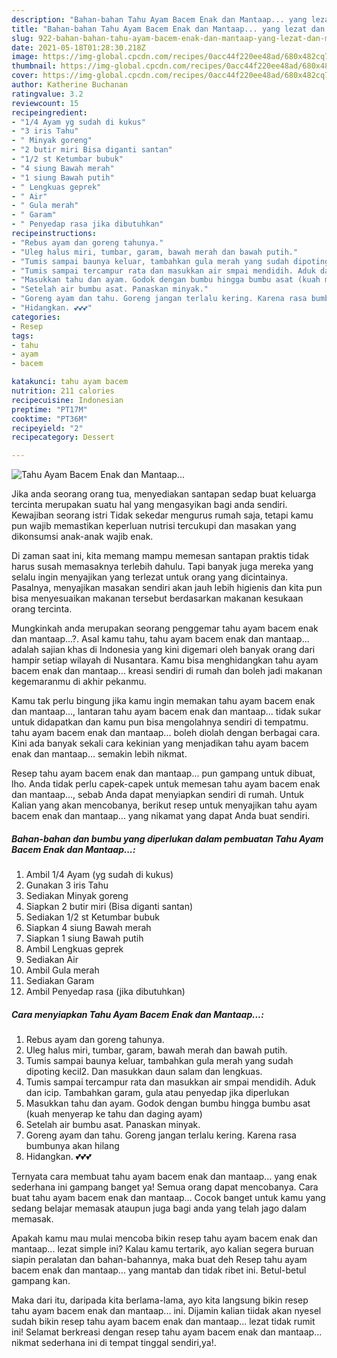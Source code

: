 ```yaml
---
description: "Bahan-bahan Tahu Ayam Bacem Enak dan Mantaap... yang lezat dan Mudah Dibuat"
title: "Bahan-bahan Tahu Ayam Bacem Enak dan Mantaap... yang lezat dan Mudah Dibuat"
slug: 922-bahan-bahan-tahu-ayam-bacem-enak-dan-mantaap-yang-lezat-dan-mudah-dibuat
date: 2021-05-18T01:28:30.218Z
image: https://img-global.cpcdn.com/recipes/0acc44f220ee48ad/680x482cq70/tahu-ayam-bacem-enak-dan-mantaap-foto-resep-utama.jpg
thumbnail: https://img-global.cpcdn.com/recipes/0acc44f220ee48ad/680x482cq70/tahu-ayam-bacem-enak-dan-mantaap-foto-resep-utama.jpg
cover: https://img-global.cpcdn.com/recipes/0acc44f220ee48ad/680x482cq70/tahu-ayam-bacem-enak-dan-mantaap-foto-resep-utama.jpg
author: Katherine Buchanan
ratingvalue: 3.2
reviewcount: 15
recipeingredient:
- "1/4 Ayam yg sudah di kukus"
- "3 iris Tahu"
- " Minyak goreng"
- "2 butir miri Bisa diganti santan"
- "1/2 st Ketumbar bubuk"
- "4 siung Bawah merah"
- "1 siung Bawah putih"
- " Lengkuas geprek"
- " Air"
- " Gula merah"
- " Garam"
- " Penyedap rasa jika dibutuhkan"
recipeinstructions:
- "Rebus ayam dan goreng tahunya."
- "Uleg halus miri, tumbar, garam, bawah merah dan bawah putih."
- "Tumis sampai baunya keluar, tambahkan gula merah yang sudah dipoting kecil2. Dan masukkan daun salam dan lengkuas."
- "Tumis sampai tercampur rata dan masukkan air smpai mendidih. Aduk dan icip. Tambahkan garam, gula atau penyedap jika diperlukan"
- "Masukkan tahu dan ayam. Godok dengan bumbu hingga bumbu asat (kuah menyerap ke tahu dan daging ayam)"
- "Setelah air bumbu asat. Panaskan minyak."
- "Goreng ayam dan tahu. Goreng jangan terlalu kering. Karena rasa bumbunya akan hilang"
- "Hidangkan. 💕💕💕"
categories:
- Resep
tags:
- tahu
- ayam
- bacem

katakunci: tahu ayam bacem 
nutrition: 211 calories
recipecuisine: Indonesian
preptime: "PT17M"
cooktime: "PT36M"
recipeyield: "2"
recipecategory: Dessert

---
```



![Tahu Ayam Bacem Enak dan Mantaap...](https://img-global.cpcdn.com/recipes/0acc44f220ee48ad/680x482cq70/tahu-ayam-bacem-enak-dan-mantaap-foto-resep-utama.jpg)

Jika anda seorang orang tua, menyediakan santapan sedap buat keluarga tercinta merupakan suatu hal yang mengasyikan bagi anda sendiri. Kewajiban seorang istri Tidak sekedar mengurus rumah saja, tetapi kamu pun wajib memastikan keperluan nutrisi tercukupi dan masakan yang dikonsumsi anak-anak wajib enak.

Di zaman  saat ini, kita memang mampu memesan santapan praktis tidak harus susah memasaknya terlebih dahulu. Tapi banyak juga mereka yang selalu ingin menyajikan yang terlezat untuk orang yang dicintainya. Pasalnya, menyajikan masakan sendiri akan jauh lebih higienis dan kita pun bisa menyesuaikan makanan tersebut berdasarkan makanan kesukaan orang tercinta. 



Mungkinkah anda merupakan seorang penggemar tahu ayam bacem enak dan mantaap...?. Asal kamu tahu, tahu ayam bacem enak dan mantaap... adalah sajian khas di Indonesia yang kini digemari oleh banyak orang dari hampir setiap wilayah di Nusantara. Kamu bisa menghidangkan tahu ayam bacem enak dan mantaap... kreasi sendiri di rumah dan boleh jadi makanan kegemaranmu di akhir pekanmu.

Kamu tak perlu bingung jika kamu ingin memakan tahu ayam bacem enak dan mantaap..., lantaran tahu ayam bacem enak dan mantaap... tidak sukar untuk didapatkan dan kamu pun bisa mengolahnya sendiri di tempatmu. tahu ayam bacem enak dan mantaap... boleh diolah dengan berbagai cara. Kini ada banyak sekali cara kekinian yang menjadikan tahu ayam bacem enak dan mantaap... semakin lebih nikmat.

Resep tahu ayam bacem enak dan mantaap... pun gampang untuk dibuat, lho. Anda tidak perlu capek-capek untuk memesan tahu ayam bacem enak dan mantaap..., sebab Anda dapat menyiapkan sendiri di rumah. Untuk Kalian yang akan mencobanya, berikut resep untuk menyajikan tahu ayam bacem enak dan mantaap... yang nikamat yang dapat Anda buat sendiri.

<!--inarticleads1-->

##### Bahan-bahan dan bumbu yang diperlukan dalam pembuatan Tahu Ayam Bacem Enak dan Mantaap...:

1. Ambil 1/4 Ayam (yg sudah di kukus)
1. Gunakan 3 iris Tahu
1. Sediakan  Minyak goreng
1. Siapkan 2 butir miri (Bisa diganti santan)
1. Sediakan 1/2 st Ketumbar bubuk
1. Siapkan 4 siung Bawah merah
1. Siapkan 1 siung Bawah putih
1. Ambil  Lengkuas geprek
1. Sediakan  Air
1. Ambil  Gula merah
1. Sediakan  Garam
1. Ambil  Penyedap rasa (jika dibutuhkan)




<!--inarticleads2-->

##### Cara menyiapkan Tahu Ayam Bacem Enak dan Mantaap...:

1. Rebus ayam dan goreng tahunya.
1. Uleg halus miri, tumbar, garam, bawah merah dan bawah putih.
1. Tumis sampai baunya keluar, tambahkan gula merah yang sudah dipoting kecil2. Dan masukkan daun salam dan lengkuas.
1. Tumis sampai tercampur rata dan masukkan air smpai mendidih. Aduk dan icip. Tambahkan garam, gula atau penyedap jika diperlukan
1. Masukkan tahu dan ayam. Godok dengan bumbu hingga bumbu asat (kuah menyerap ke tahu dan daging ayam)
1. Setelah air bumbu asat. Panaskan minyak.
1. Goreng ayam dan tahu. Goreng jangan terlalu kering. Karena rasa bumbunya akan hilang
1. Hidangkan. 💕💕💕




Ternyata cara membuat tahu ayam bacem enak dan mantaap... yang enak sederhana ini gampang banget ya! Semua orang dapat mencobanya. Cara buat tahu ayam bacem enak dan mantaap... Cocok banget untuk kamu yang sedang belajar memasak ataupun juga bagi anda yang telah jago dalam memasak.

Apakah kamu mau mulai mencoba bikin resep tahu ayam bacem enak dan mantaap... lezat simple ini? Kalau kamu tertarik, ayo kalian segera buruan siapin peralatan dan bahan-bahannya, maka buat deh Resep tahu ayam bacem enak dan mantaap... yang mantab dan tidak ribet ini. Betul-betul gampang kan. 

Maka dari itu, daripada kita berlama-lama, ayo kita langsung bikin resep tahu ayam bacem enak dan mantaap... ini. Dijamin kalian tiidak akan nyesel sudah bikin resep tahu ayam bacem enak dan mantaap... lezat tidak rumit ini! Selamat berkreasi dengan resep tahu ayam bacem enak dan mantaap... nikmat sederhana ini di tempat tinggal sendiri,ya!.

